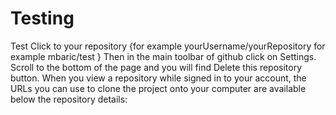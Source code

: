 # Testing
Test
Click to your repository {for example yourUsername/yourRepository for example mbaric/test }
Then in the main toolbar of github click on Settings.
Scroll to the bottom of the page and you will find Delete this repository button.
When you view a repository while signed in to your account, the URLs you can use to clone the project onto your computer are available below the repository details: